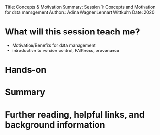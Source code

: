 Title:   Concepts & Motivation
Summary: Session 1: Concepts and Motivation for data management
Authors: Adina Wagner
         Lennart Wittkuhn
Date:    2020


# What will this session teach me?

- Motivation/Benefits for data management,
- introduction to version control, FAIRness, provenance

# Hands-on




# Summary

# Further reading, helpful links, and background information